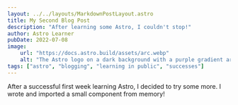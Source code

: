 ```yaml
---
layout: ../../layouts/MarkdownPostLayout.astro
title: My Second Blog Post
description: "After learning some Astro, I couldn't stop!"
author: Astro Learner
pubDate: 2022-07-08
image:
    url: "https://docs.astro.build/assets/arc.webp"
    alt: "The Astro logo on a dark background with a purple gradient arc."
tags: ["astro", "blogging", "learning in public", "successes"]
---
```

After a successful first week learning Astro, I decided to try some more. I wrote and imported a small component from memory!